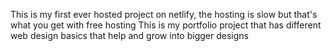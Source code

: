 This is my first ever hosted project on netlify, the hosting is slow but that's what you get with free hosting
This is my portfolio project that has different web design basics that help and grow into bigger designs
